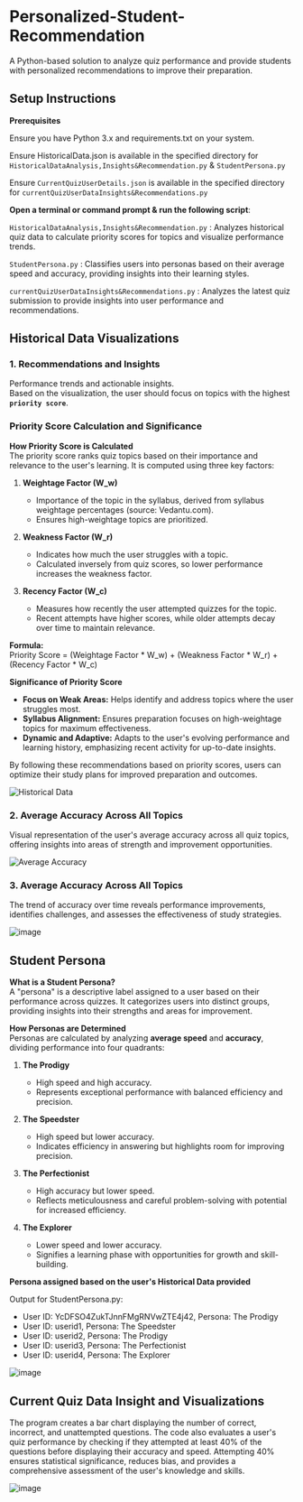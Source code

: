 # Personalized-Student-Recommendation
A Python-based solution to analyze quiz performance and provide students with personalized recommendations to improve their preparation.

## Setup Instructions

**Prerequisites** 

Ensure you have Python 3.x and requirements.txt on your system.

Ensure HistoricalData.json is available in the specified directory for
```HistoricalDataAnalysis,Insights&Recommendation.py``` & ```StudentPersona.py```

Ensure ```CurrentQuizUserDetails.json``` is available in the specified directory for ```currentQuizUserDataInsights&Recommendations.py```

**Open a terminal or command prompt & run the following script**:

```HistoricalDataAnalysis,Insights&Recommendation.py``` : Analyzes historical quiz data to calculate priority scores for topics and visualize performance trends.

```StudentPersona.py``` : Classifies users into personas based on their average speed and accuracy, providing insights into their learning styles.

```currentQuizUserDataInsights&Recommendations.py``` : Analyzes the latest quiz submission to provide insights into user performance and recommendations.


## Historical Data Visualizations

### 1.  Recommendations and Insights
Performance trends and actionable insights.  
Based on the visualization, the user should focus on topics with the highest **`priority score`**.  

### Priority Score Calculation and Significance

**How Priority Score is Calculated**  
The priority score ranks quiz topics based on their importance and relevance to the user's learning. It is computed using three key factors:  

1. **Weightage Factor (W_w)**  
   - Importance of the topic in the syllabus, derived from syllabus weightage percentages (source: Vedantu.com).  
   - Ensures high-weightage topics are prioritized.  

2. **Weakness Factor (W_r)**  
   - Indicates how much the user struggles with a topic.  
   - Calculated inversely from quiz scores, so lower performance increases the weakness factor.  

3. **Recency Factor (W_c)**  
   - Measures how recently the user attempted quizzes for the topic.  
   - Recent attempts have higher scores, while older attempts decay over time to maintain relevance.  

**Formula:**  
Priority Score = (Weightage Factor * W_w) + (Weakness Factor * W_r) + (Recency Factor * W_c)


**Significance of Priority Score**  
- **Focus on Weak Areas:** Helps identify and address topics where the user struggles most.  
- **Syllabus Alignment:** Ensures preparation focuses on high-weightage topics for maximum effectiveness.  
- **Dynamic and Adaptive:** Adapts to the user's evolving performance and learning history, emphasizing recent activity for up-to-date insights.  

By following these recommendations based on priority scores, users can optimize their study plans for improved preparation and outcomes.


![Historical Data](https://github.com/user-attachments/assets/679ad5f3-5869-4c9b-b768-18cffb7113bb)

### 2. Average Accuracy Across All Topics
Visual representation of the user's average accuracy across all quiz topics, offering insights into areas of strength and improvement opportunities.  

![Average Accuracy](https://github.com/user-attachments/assets/bcac31e6-ae68-411d-b45e-d7d6331a7266)


### 3. Average Accuracy Across All Topics
The trend of accuracy over time reveals performance improvements, identifies challenges, and assesses the effectiveness of study strategies.

![image](https://github.com/user-attachments/assets/655f1260-2268-40b5-8ae1-a857eb15d18f)


## Student Persona

**What is a Student Persona?**  
A "persona" is a descriptive label assigned to a user based on their performance across quizzes. It categorizes users into distinct groups, providing insights into their strengths and areas for improvement.  

**How Personas are Determined**  
Personas are calculated by analyzing **average speed** and **accuracy**, dividing performance into four quadrants:  

1. **The Prodigy**  
   - High speed and high accuracy.  
   - Represents exceptional performance with balanced efficiency and precision.  

2. **The Speedster**  
   - High speed but lower accuracy.  
   - Indicates efficiency in answering but highlights room for improving precision.  

3. **The Perfectionist**  
   - High accuracy but lower speed.  
   - Reflects meticulousness and careful problem-solving with potential for increased efficiency.  

4. **The Explorer**  
   - Lower speed and lower accuracy.  
   - Signifies a learning phase with opportunities for growth and skill-building.

**Persona assigned based on the user's Historical Data provided**


Output for StudentPersona.py:

- User ID: YcDFSO4ZukTJnnFMgRNVwZTE4j42, Persona: The Prodigy
- User ID: userid1, Persona: The Speedster
- User ID: userid2, Persona: The Prodigy
- User ID: userid3, Persona: The Perfectionist
- User ID: userid4, Persona: The Explorer

![image](https://github.com/user-attachments/assets/4773d3df-c50c-4fad-b1ae-2212cb819d36)


## Current Quiz Data Insight and Visualizations

The program creates a bar chart displaying the number of correct, incorrect, and unattempted questions.
The code also evaluates a user's quiz performance by checking if they attempted at least 40% of the questions before displaying their accuracy and speed. Attempting 40% ensures statistical significance, reduces bias, and provides a comprehensive assessment of the user's knowledge and skills.



![image](https://github.com/user-attachments/assets/20921078-a79c-40d1-9b91-1c9d9e840f95)

